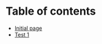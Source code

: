 # Table of contents

* [Initial page](README.md)
* [Test 1](https://suthep-sangvirotjanaphat.gitbook.io/test-1/)

